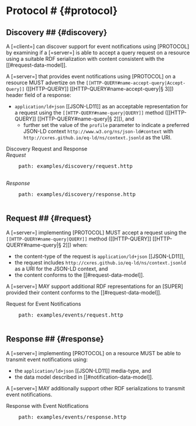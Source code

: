 # Protocol # {#protocol}

## Discovery ## {#discovery}

A [=client=] can discover support for event notifications using [PROTOCOL] by examining if a [=server=] is able to accept a query request on a resource using a suitable RDF serialization with content consistent with the [[#request-data-model]].

A [=server=] that provides event notifications using [PROTOCOL] on a resource MUST advertize on the <code>[[HTTP-QUERY#name-accept-query|Accept-Query]]</code> ([[HTTP-QUERY]] [[HTTP-QUERY#name-accept-query|§ 3]]) header field of a response:
+ `application/ld+json` [[JSON-LD11]] as an acceptable representation for a request using the <code>[[HTTP-QUERY#name-query|QUERY]]</code> method ([[HTTP-QUERY]] [[HTTP-QUERY#name-query|§ 2]]), and
  + further set the value of the `profile` parameter to indicate a preferred JSON-LD context `http://www.w3.org/ns/json-ld#context` with `http://cxres.github.io/eq-ld/ns/context.jsonld` as the URI.

<div class="example">
  <span class="marker">Discovery Request and Response</span>
  <div class="sub-example">
  <em>Request</em>
  <pre class="include-code">
    path: examples/discovery/request.http
  </pre>
  </div>
  <div class="sub-example">
  <em>Response</em>
  <pre class="include-code">
    path: examples/discovery/response.http
  </pre>
  </div>
</div>
<!-- line-highlight: 2-3 -->

## Request ## {#request}

A [=server=] implementing [PROTOCOL] MUST accept a request using the <code>[[HTTP-QUERY#name-query|QUERY]]</code> method ([[HTTP-QUERY]] [[HTTP-QUERY#name-query|§ 2]]) when:
+ the content-type of the request is `application/ld+json` [[JSON-LD11]],
+ the request includes `http://cxres.github.io/eq-ld/ns/context.jsonld` as a URI for the JSON-LD context, and
+ the content conforms to the [[#request-data-model]].

A [=server=] MAY support additional RDF representations for an [SUPER] provided their content conforms to the [[#request-data-model]].

<div class="example">
  <span class="marker">Request for Event Notifications</span>
  <pre class="include-code">
    path: examples/events/request.http
  </pre>
</div>

## Response ## {#response}

A [=server=] implementing [PROTOCOL] on a resource MUST be able to transmit event notifications using:
+ the `application/ld+json` [[JSON-LD11]] media-type, and
+ the data model described in [[#notification-data-model]].

A [=server=] MAY additionally support other RDF serializations to transmit event notifications.

<div class="example">
  <span class="marker">Response with Event Notifications</span>
  <pre class="include-code">
    path: examples/events/response.http
  </pre>
</div>

